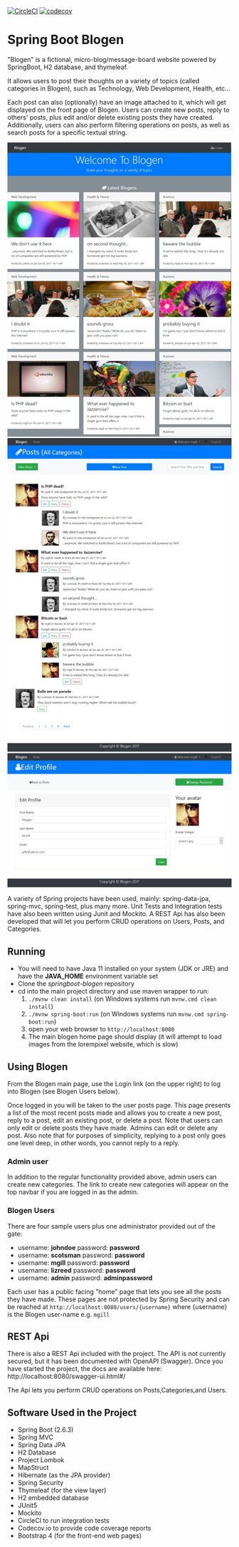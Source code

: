 [![CircleCI](https://circleci.com/gh/strohs/springboot-blogen.svg?style=svg)](https://circleci.com/gh/strohs/springboot-blogen)
[![codecov](https://codecov.io/gh/strohs/springboot-blogen/branch/master/graph/badge.svg)](https://codecov.io/gh/strohs/springboot-blogen)


Spring Boot Blogen
==========================================================================================
"Blogen" is a fictional, micro-blog/message-board website powered by SpringBoot, H2 database, and thymeleaf.

It allows users to post their thoughts on a variety of topics (called categories in Blogen), such as Technology, 
Web Development, Health, etc...

Each post can also (optionally) have an image attached to it, which will get displayed on the front
page of Blogen. Users can create new posts, reply to others' posts, plus edit and/or delete existing posts they
have created. Additionally, users can also perform filtering operations on posts, as well as search posts for
a specific textual string.


![Blogen Main Page](https://github.com/strohs/springboot-blogen/blob/master/BlogenMain.jpg)
![Blogen Posts Page](https://github.com/strohs/springboot-blogen/blob/master/BlogenPosts.jpg)
![Blogen User Profile Page](https://github.com/strohs/springboot-blogen/blob/master/BlogenEditProfile.jpg)


A variety of Spring projects have been used, mainly: spring-data-jpa, spring-mvc,
spring-test, plus many more. Unit Tests and Integration tests have also been written using Junit and Mockito.
A REST Api has also been developed that will let you perform CRUD operations on Users, Posts, and Categories.

## Running
* You will need to have Java 11 installed on your system (JDK or JRE) and have the **JAVA_HOME** environment variable set
* Clone the *springboot-blogen* repository
* cd into the main project directory and use maven wrapper to run:
  1. ```./mvnw clean install```   (on Windows systems run ```mvnw.cmd clean install```)
  2. ```./mvnw spring-boot:run```  (on Windows systems run ```mvnw.cmd spring-boot:run```)
  3. open your web browser to ```http://localhost:8080```
  4. The main blogen home page should display (it will attempt to load images from the lorempixel website, which is slow)



## Using Blogen
From the Blogen main page, use the Login link (on the upper right) to log into Blogen (see Blogen Users below).


Once logged in you will be taken to the user posts page. This page presents a list of the most recent posts made and allows
you to create a new post, reply to a post, edit an existing post, or delete a post. Note that users can only edit or
delete posts they have made. Admins can edit or delete any post. Also note that for purposes of simplicity, replying to a
post only goes one level deep, in other words, you cannot reply to a reply.


### Admin user
In addition to the regular functionality provided above, admin users can create new categories. The link to create new
 categories will appear on the top navbar if you are logged in as the admin.


### Blogen Users
There are four sample users plus one administrator provided out of the gate:
* username: **johndoe** password: **password**
* username: **scotsman** password: **password**
* username: **mgill** password: **password**
* username: **lizreed** password: **password**
* username: **admin** password: **adminpassword**

Each user has a public facing "home" page that lets you see all the posts they have made. These pages are not protected
 by Spring Security and can be reached at ```http://localhost:8080/users/{username}``` where {username} is the Blogen
 user-name e.g. ```mgill```


## REST Api
There is also a REST Api included with the project. The API is not currently secured, but it has been documented
with OpenAPI (Swagger). Once you have started the project, the docs are available
here:  http://localhost:8080/swagger-ui.html#/

The Api lets you perform CRUD operations on Posts,Categories,and Users.




## Software Used in the Project
* Spring Boot (2.6.3)
* Spring MVC
* Spring Data JPA
* H2 Database
* Project Lombok
* MapStruct
* Hibernate (as the JPA provider)
* Spring Security
* Thymeleaf (for the view layer)
* H2 embedded database
* JUnit5
* Mockito
* CircleCI to run integration tests
* Codecov.io to provide code coverage reports
* Bootstrap 4 (for the front-end web pages)




